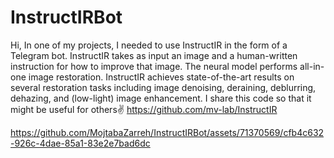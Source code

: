 # InstructIRBot

Hi,
In one of my projects, I needed to use InstructIR in the form of a Telegram bot.
InstructIR takes as input an image and a human-written instruction for how to improve that image. The neural model performs all-in-one image restoration. InstructIR achieves state-of-the-art results on several restoration tasks including image denoising, deraining, deblurring, dehazing, and (low-light) image enhancement.
I share this code so that it might be useful for others✌️
https://github.com/mv-lab/InstructIR


https://github.com/MojtabaZarreh/InstructIRBot/assets/71370569/cfb4c632-926c-4dae-85a1-83e2e7bad6dc

